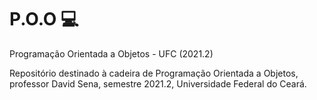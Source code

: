 # P.O.O :computer:

Programação Orientada a Objetos - UFC (2021.2)

Repositório destinado à cadeira de Programação Orientada a Objetos, professor David Sena, semestre 2021.2, Universidade Federal do Ceará.

